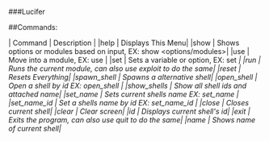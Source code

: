 ###Lucifer

##Commands:

| Command | Description |
|help        | Displays This Menu|
|show        | Shows options or modules based on input, EX: show <options/modules>|
|use         | Move into a module, EX: use <module>|
|set         | Sets a variable or option, EX: set <var> <data>|
|run         | Runs the current module, can also use exploit to do the same|
|reset       | Resets Everything|
|spawn_shell | Spawns a alternative shell|
|open_shell  | Open a shell by id EX: open_shell <id>|
|show_shells | Show all shell ids and attached name|
|set_name    | Sets current shells name EX: set_name <name>|
|set_name_id | Set a shells name by id EX: set_name_id <id> <name>|
|close       | Closes current shell|
|clear       | Clear screen|
|id          | Displays current shell's id|
|exit        | Exits the program, can also use quit to do the same|
|name        | Shows name of current shell|
